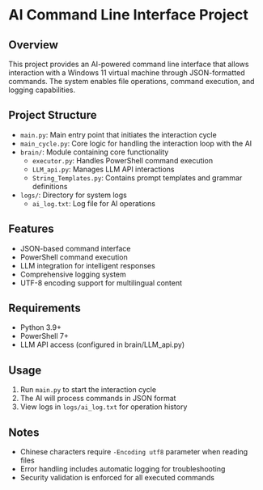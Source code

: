﻿# AI Command Line Interface Project
## Overview
This project provides an AI-powered command line interface that allows interaction with a Windows 11 virtual machine through JSON-formatted commands. The system enables file operations, command execution, and logging capabilities.
## Project Structure
- `main.py`: Main entry point that initiates the interaction cycle
- `main_cycle.py`: Core logic for handling the interaction loop with the AI
- `brain/`: Module containing core functionality
  - `executor.py`: Handles PowerShell command execution
  - `LLM_api.py`: Manages LLM API interactions
  - `String_Templates.py`: Contains prompt templates and grammar definitions
- `logs/`: Directory for system logs
  - `ai_log.txt`: Log file for AI operations
## Features
- JSON-based command interface
- PowerShell command execution
- LLM integration for intelligent responses
- Comprehensive logging system
- UTF-8 encoding support for multilingual content
## Requirements
- Python 3.9+
- PowerShell 7+
- LLM API access (configured in brain/LLM_api.py)
## Usage
1. Run `main.py` to start the interaction cycle
2. The AI will process commands in JSON format
3. View logs in `logs/ai_log.txt` for operation history
## Notes
- Chinese characters require `-Encoding utf8` parameter when reading files
- Error handling includes automatic logging for troubleshooting
- Security validation is enforced for all executed commands
